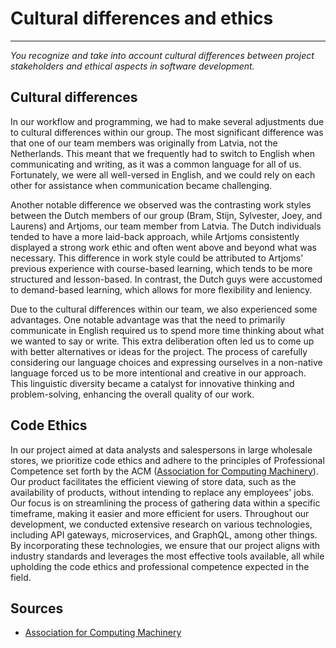 # Cultural differences and ethics
***
*You recognize and take into account cultural differences between project stakeholders and ethical aspects in software development.*

## Cultural differences

In our workflow and programming, we had to make several adjustments due to cultural differences within our group. The most significant difference was that one of our team members was originally from Latvia, not the Netherlands. This meant that we frequently had to switch to English when communicating and writing, as it was a common language for all of us. Fortunately, we were all well-versed in English, and we could rely on each other for assistance when communication became challenging.

Another notable difference we observed was the contrasting work styles between the Dutch members of our group (Bram, Stijn, Sylvester, Joey, and Laurens) and Artjoms, our team member from Latvia. The Dutch individuals tended to have a more laid-back approach, while Artjoms consistently displayed a strong work ethic and often went above and beyond what was necessary. This difference in work style could be attributed to Artjoms' previous experience with course-based learning, which tends to be more structured and lesson-based. In contrast, the Dutch guys were accustomed to demand-based learning, which allows for more flexibility and leniency.

Due to the cultural differences within our team, we also experienced some advantages. One notable advantage was that the need to primarily communicate in English required us to spend more time thinking about what we wanted to say or write. This extra deliberation often led us to come up with better alternatives or ideas for the project. The process of carefully considering our language choices and expressing ourselves in a non-native language forced us to be more intentional and creative in our approach. This linguistic diversity became a catalyst for innovative thinking and problem-solving, enhancing the overall quality of our work.

## Code Ethics

In our project aimed at data analysts and salespersons in large wholesale stores, we prioritize code ethics and adhere to the principles of Professional Competence set forth by the ACM ([Association for Computing Machinery](https://www.acm.org/code-of-ethics)). Our product facilitates the efficient viewing of store data, such as the availability of products, without intending to replace any employees' jobs. Our focus is on streamlining the process of gathering data within a specific timeframe, making it easier and more efficient for users. Throughout our development, we conducted extensive research on various technologies, including API gateways, microservices, and GraphQL, among other things. By incorporating these technologies, we ensure that our project aligns with industry standards and leverages the most effective tools available, all while upholding the code ethics and professional competence expected in the field.

## Sources
+ [Association for Computing Machinery](https://www.acm.org/code-of-ethics)
